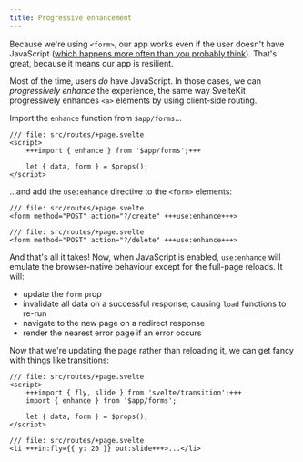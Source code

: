 ```yaml
---
title: Progressive enhancement
---
```


Because we're using `<form>`, our app works even if the user doesn't have JavaScript ([which happens more often than you probably think](https://kryogenix.org/code/browser/everyonehasjs.html)). That's great, because it means our app is resilient.

Most of the time, users _do_ have JavaScript. In those cases, we can _progressively enhance_ the experience, the same way SvelteKit progressively enhances `<a>` elements by using client-side routing.

Import the `enhance` function from `$app/forms`...

```svelte
/// file: src/routes/+page.svelte
<script>
	+++import { enhance } from '$app/forms';+++

	let { data, form } = $props();
</script>
```

...and add the `use:enhance` directive to the `<form>` elements:

```svelte
/// file: src/routes/+page.svelte
<form method="POST" action="?/create" +++use:enhance+++>
```

```svelte
/// file: src/routes/+page.svelte
<form method="POST" action="?/delete" +++use:enhance+++>
```

And that's all it takes! Now, when JavaScript is enabled, `use:enhance` will emulate the browser-native behaviour except for the full-page reloads. It will:

- update the `form` prop
- invalidate all data on a successful response, causing `load` functions to re-run
- navigate to the new page on a redirect response
- render the nearest error page if an error occurs

Now that we're updating the page rather than reloading it, we can get fancy with things like transitions:

```svelte
/// file: src/routes/+page.svelte
<script>
	+++import { fly, slide } from 'svelte/transition';+++
	import { enhance } from '$app/forms';

	let { data, form } = $props();
</script>
```

```svelte
/// file: src/routes/+page.svelte
<li +++in:fly={{ y: 20 }} out:slide+++>...</li>
```

